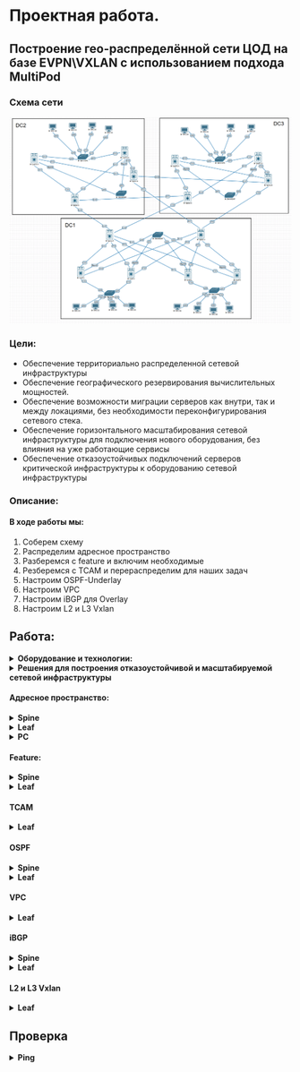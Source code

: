 # Проектная работа. 
## Построение гео-распределённой сети ЦОД на базе EVPN\VXLAN с использованием подхода MultiPod

### Схема сети

![схема.png](Схема.png)


### Цели:
- Обеспечение территориально распределенной сетевой инфраструктуры 
- Обеспечение географического резервирования вычислительных мощностей.
- Обеспечение возможности миграции серверов как внутри, так и между локациями, без необходимости переконфигурирования сетевого стека.
- Обеспечение горизонтального масштабирования сетевой инфраструктуры для подключения нового оборудования, без влияния на уже работающие сервисы
- Обеспечение отказоустойчивых подключений серверов критической инфраструктуры к оборудованию сетевой инфраструктуры

### Описание:
  #### В ходе работы мы:
  1. Соберем схему
  2. Распределим адресное пространство
  3. Разберемся с feature и включим необходимые
  4. Резберемся с TCAM и перераспределим для наших задач
  5. Настроим OSPF-Underlay
  6. Настроим VPC
  7. Настроим iBGP для Overlay
  8. Настроим L2 и L3 Vxlan

## Работа:
<details>
  <summary><b>Оборудование и технологии:</b></summary>
  <p>

- Eve-ng эмулятор
- Cisco Nexus 9k
- OSPF
- BGP
- EVPN\VxLan
- VPC
- SVI

  </p>
</details>

<details>
  <summary><b>Решения для построения отказоустойчивой и масштабируемой сетевой инфраструктуры</b></summary>
  <p>
    
1. CLOS топология дает возможности простого масштабирования ёмкости и производительности сети
2. Технология VXLAN Anycast Gateway позволяет обеспечивать миграцию подключений клиентов внутри сетевой инфраструктуры, с сохранением настроек сетевого стека
3. Имеется поддержка организации как L2 так и L3 сервисов. Ёмкость идентификатора VNI снимает ограничение по кол-ву клиентских сервисов
4. Технология VPC обеспечивает отказоустойчивое подключение клиентов
5. Технология DCI (Data Center Interconnect) обеспечивает бесшовное географическое распределение POD-ов
   	- Используется технология "multi-pod". Связь устанавливается через линки spine -- spine. Связь 3-3
  </p>
</details>

#### Адресное пространство:
<details>
  <summary><b>Spine</b></summary>
  <p>
     
![Spine.png](Spine.png)
  </p>
</details>
<details>
  <summary><b>Leaf</b></summary>
  <p>
     
![Leaf.png](Leaf.png)
  </p>
</details>
<details>
  <summary><b>PC</b></summary>
  <p>
     
![PC.png](PC.png)
  </p>
</details>

#### Feature:

<details>
  <summary><b>Spine</b></summary>
  <p>
    
```
nv overlay evpn
feature ospf
feature bgp
feature nv overlay
```
  </p>
</details>

<details>
  <summary><b>Leaf</b></summary>
  <p>

 ```
 nv overlay evpn
 feature ospf
 feature bgp
 feature fabric forwarding
 feature interface-vlan
 feature vn-segment-vlan-based
 feature lacp
 feature vpc
 feature nv overlay
 ```
 
  </p>
</details>

#### TCAM
<details>
  <summary><b>Leaf</b></summary>
  <p>
    
```
hardware access-list tcam region racl 512
hardware access-list tcam region arp-ether 256 double-wide
```
  </p>
</details>

#### OSPF

<details>
  <summary><b>Spine</b></summary>
  <p>
    
```
router ospf UNDERLAY
 router-id X.x.X.x
 passive-interface default

interface loopback1
ip address X.x.X.x/32
ip router ospf UNDERLAY area 0.0.0.0

interface loopback2
ip address X.x.X.x/32
ip router ospf UNDERLAY area 0.0.0.0

interface EthernetX/X
ip address X.x.X.x/31
ip ospf network point-to-point
no ip ospf passive-interface
ip router ospf UNDERLAY area 0.0.0.0

```
  </p>
</details>

<details>
  <summary><b>Leaf</b></summary>
  <p>
    
```    
router ospf UNDERLAY
router-id X.x.X.x
passive-interface default

interface loopback1
ip address X.x.X.x/32
ip address X.x.X.x/32 sec
ip router ospf UNDERLAY area 0.0.0.0

interface loopback2
ip address X.x.X.x/32
ip router ospf UNDERLAY area 0.0.0.0

interface EthernetX/X
ip address X.x.X.x/31
ip ospf network point-to-point
no ip ospf passive-interface
ip router ospf UNDERLAY area 0.0.0.0
	
 ```
  </p>
</details>

#### VPC
<details>
  <summary><b>Leaf</b></summary>
  <p>
    
```
vpc domain X - одинаковый на устройствах пары 
  peer-switch
  system-mac aa:11:ff:aa:11:11
  peer-keepalive destination 10.100.62.12  -  Через Management. Адрес соседа в паре.
  virtual peer-link destination 10.1.0.2 source 10.1.0.1 dscp 56 - Виртуальный через Lo2
  delay restore 60
  peer-gateway
  layer3 peer-router
  auto-recovery
  fast-convergence
  ip arp synchronize

interface port-channel1000
  switchport mode trunk
  spanning-tree port type network
  vpc peer-link

```
#### Порт для подключения устройства по VPC
```
interface Ethernet1/3 
  switchport mode trunk
  channel-group 13 mode active

interface port-channel13
  switchport mode trunk
  vpc 13

```
  </p>
</details>

#### iBGP 
<details>
  <summary><b>Spine</b></summary>
  <p>
    
```
route-map NEXTHOP permit 10
  set ip next-hop unchanged

router bgp 65500
  address-family l2vpn evpn
    maximum-paths 10
    maximum-paths ibgp 20
    nexthop route-map NEXTHOP
    advertise-pip
  template peer Peers
    remote-as 65500
    update-source loopback1
    address-family l2vpn evpn
      send-community
      send-community extended
      route-reflector-client
  neighbor x.x.x.x  - Lo1 Спайнов и Лифов с кем пиримся
    inherit peer Peers
 

```
  </p>
</details>

<details>
  <summary><b>Leaf</b></summary>
  <p>
    
```
router bgp 65500
  address-family ipv4 unicast
    maximum-paths 10
  address-family l2vpn evpn
    maximum-paths 10
    advertise-pip
  template peer SPINES
    remote-as 65500
    update-source loopback1
    address-family l2vpn evpn
      send-community
      send-community extended
  neighbor x.x.x.x - Lo1 Спайнов
    inherit peer SPINES

```
  </p>
</details>

#### L2 и L3 Vxlan
<details>
  <summary><b>Leaf</b></summary>
  <p>
    
```
fabric forwarding anycast-gateway-mac 0000.0000.0001 

vlan 2
  name VxLan_L3
  vn-segment 5000
vlan 10
  name Vlan_10
  vn-segment 10010
vlan 20
  name Vlan_20
  vn-segment 10020
vlan 30
  name Vlan_30
  vn-segment 10030
vlan 40
  name Vlan_40
  vn-segment 10040

vrf context VXLAN
  vni 5000
  rd auto
  address-family ipv4 unicast
    route-target both auto
    route-target both auto evpn


 interface Vlan2
  description VxLan_L3
  no shutdown
  vrf member VXLAN
  no ip redirects
  ip forward
  no ipv6 redirects

interface Vlan10
  no shutdown
  vrf member VXLAN
  no ip redirects
  ip address 192.168.10.1/24
  no ipv6 redirects
  fabric forwarding mode anycast-gateway

interface Vlan20
  no shutdown
  vrf member VXLAN
  no ip redirects
  ip address 192.168.20.1/24
  no ipv6 redirects
  fabric forwarding mode anycast-gateway

interface Vlan30
  no shutdown
  vrf member VXLAN
  no ip redirects
  ip address 192.168.30.1/24
  no ipv6 redirects
  fabric forwarding mode anycast-gateway

interface Vlan40
  no shutdown
  vrf member VXLAN
  no ip redirects
  ip address 192.168.40.1/24
  no ipv6 redirects
  fabric forwarding mode anycast-gateway


interface nve1
  no shutdown
  host-reachability protocol bgp
  advertise virtual-rmac
  source-interface loopback1
  global suppress-arp
  global ingress-replication protocol bgp
  member vni 5000 associate-vrf
  member vni 10010
  member vni 10020
  member vni 10030
  member vni 10040

```
  </p>
</details>

## Проверка

<details>
  <summary><b>Ping</b></summary>
  <p>
     
![Ping.png](Ping.png)
  </p>
</details>
